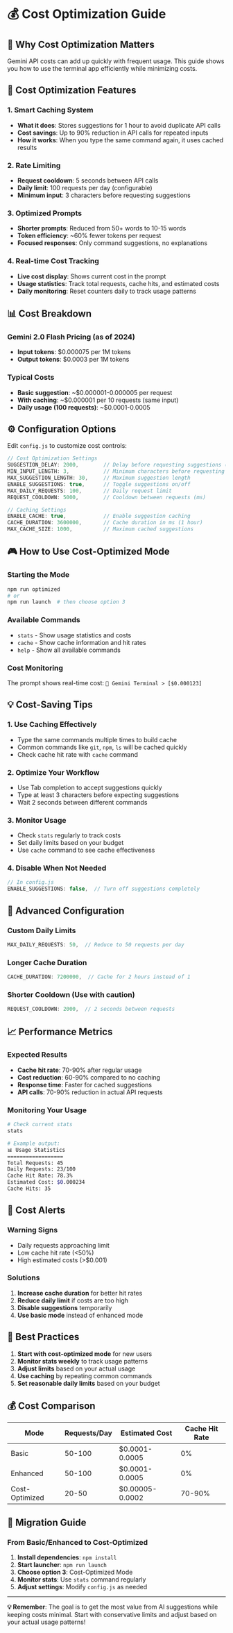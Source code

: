# 💰 Cost Optimization Guide

## 🎯 Why Cost Optimization Matters

Gemini API costs can add up quickly with frequent usage. This guide shows you how to use the terminal app efficiently while minimizing costs.

## 🚀 Cost Optimization Features

### 1. **Smart Caching System**

- **What it does**: Stores suggestions for 1 hour to avoid duplicate API calls
- **Cost savings**: Up to 90% reduction in API calls for repeated inputs
- **How it works**: When you type the same command again, it uses cached results

### 2. **Rate Limiting**

- **Request cooldown**: 5 seconds between API calls
- **Daily limit**: 100 requests per day (configurable)
- **Minimum input**: 3 characters before requesting suggestions

### 3. **Optimized Prompts**

- **Shorter prompts**: Reduced from 50+ words to 10-15 words
- **Token efficiency**: ~60% fewer tokens per request
- **Focused responses**: Only command suggestions, no explanations

### 4. **Real-time Cost Tracking**

- **Live cost display**: Shows current cost in the prompt
- **Usage statistics**: Track total requests, cache hits, and estimated costs
- **Daily monitoring**: Reset counters daily to track usage patterns

## 📊 Cost Breakdown

### Gemini 2.0 Flash Pricing (as of 2024)

- **Input tokens**: $0.000075 per 1M tokens
- **Output tokens**: $0.0003 per 1M tokens

### Typical Costs

- **Basic suggestion**: ~$0.000001-0.000005 per request
- **With caching**: ~$0.000001 per 10 requests (same input)
- **Daily usage (100 requests)**: ~$0.0001-0.0005

## ⚙️ Configuration Options

Edit `config.js` to customize cost controls:

```javascript
// Cost Optimization Settings
SUGGESTION_DELAY: 2000,        // Delay before requesting suggestions (ms)
MIN_INPUT_LENGTH: 3,           // Minimum characters before requesting
MAX_SUGGESTION_LENGTH: 30,     // Maximum suggestion length
ENABLE_SUGGESTIONS: true,      // Toggle suggestions on/off
MAX_DAILY_REQUESTS: 100,       // Daily request limit
REQUEST_COOLDOWN: 5000,        // Cooldown between requests (ms)

// Caching Settings
ENABLE_CACHE: true,            // Enable suggestion caching
CACHE_DURATION: 3600000,       // Cache duration in ms (1 hour)
MAX_CACHE_SIZE: 1000,          // Maximum cached suggestions
```

## 🎮 How to Use Cost-Optimized Mode

### Starting the Mode

```bash
npm run optimized
# or
npm run launch  # then choose option 3
```

### Available Commands

- `stats` - Show usage statistics and costs
- `cache` - Show cache information and hit rates
- `help` - Show all available commands

### Cost Monitoring

The prompt shows real-time cost: `🤖 Gemini Terminal > [$0.000123]`

## 💡 Cost-Saving Tips

### 1. **Use Caching Effectively**

- Type the same commands multiple times to build cache
- Common commands like `git`, `npm`, `ls` will be cached quickly
- Check cache hit rate with `cache` command

### 2. **Optimize Your Workflow**

- Use Tab completion to accept suggestions quickly
- Type at least 3 characters before expecting suggestions
- Wait 2 seconds between different commands

### 3. **Monitor Usage**

- Check `stats` regularly to track costs
- Set daily limits based on your budget
- Use `cache` command to see cache effectiveness

### 4. **Disable When Not Needed**

```javascript
// In config.js
ENABLE_SUGGESTIONS: false,  // Turn off suggestions completely
```

## 🔧 Advanced Configuration

### Custom Daily Limits

```javascript
MAX_DAILY_REQUESTS: 50,  // Reduce to 50 requests per day
```

### Longer Cache Duration

```javascript
CACHE_DURATION: 7200000,  // Cache for 2 hours instead of 1
```

### Shorter Cooldown (Use with caution)

```javascript
REQUEST_COOLDOWN: 2000,  // 2 seconds between requests
```

## 📈 Performance Metrics

### Expected Results

- **Cache hit rate**: 70-90% after regular usage
- **Cost reduction**: 60-90% compared to no caching
- **Response time**: Faster for cached suggestions
- **API calls**: 70-90% reduction in actual API requests

### Monitoring Your Usage

```bash
# Check current stats
stats

# Example output:
📊 Usage Statistics
==================
Total Requests: 45
Daily Requests: 23/100
Cache Hit Rate: 78.3%
Estimated Cost: $0.000234
Cache Hits: 35
```

## 🚨 Cost Alerts

### Warning Signs

- Daily requests approaching limit
- Low cache hit rate (<50%)
- High estimated costs (>$0.001)

### Solutions

1. **Increase cache duration** for better hit rates
2. **Reduce daily limit** if costs are too high
3. **Disable suggestions** temporarily
4. **Use basic mode** instead of enhanced mode

## 🎯 Best Practices

1. **Start with cost-optimized mode** for new users
2. **Monitor stats weekly** to track usage patterns
3. **Adjust limits** based on your actual usage
4. **Use caching** by repeating common commands
5. **Set reasonable daily limits** based on your budget

## 💰 Cost Comparison

| Mode           | Requests/Day | Estimated Cost  | Cache Hit Rate |
| -------------- | ------------ | --------------- | -------------- |
| Basic          | 50-100       | $0.0001-0.0005  | 0%             |
| Enhanced       | 50-100       | $0.0001-0.0005  | 0%             |
| Cost-Optimized | 20-50        | $0.00005-0.0002 | 70-90%         |

## 🔄 Migration Guide

### From Basic/Enhanced to Cost-Optimized

1. **Install dependencies**: `npm install`
2. **Start launcher**: `npm run launch`
3. **Choose option 3**: Cost-Optimized Mode
4. **Monitor stats**: Use `stats` command regularly
5. **Adjust settings**: Modify `config.js` as needed

---

**💡 Remember**: The goal is to get the most value from AI suggestions while keeping costs minimal. Start with conservative limits and adjust based on your actual usage patterns!
